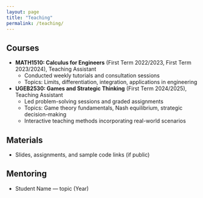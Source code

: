 ```yaml
---
layout: page
title: "Teaching"
permalink: /teaching/
---
```


## Courses
- **MATH1510: Calculus for Engineers** (First Term 2022/2023, First Term 2023/2024), Teaching Assistant
  - Conducted weekly tutorials and consultation sessions
  - Topics: Limits, differentiation, integration, applications in engineering
- **UGEB2530: Games and Strategic Thinking** (First Term 2024/2025), Teaching Assistant
  - Led problem-solving sessions and graded assignments
  - Topics: Game theory fundamentals, Nash equilibrium, strategic decision-making
  - Interactive teaching methods incorporating real-world scenarios

## Materials
- Slides, assignments, and sample code links (if public)

## Mentoring
- Student Name — topic (Year)
